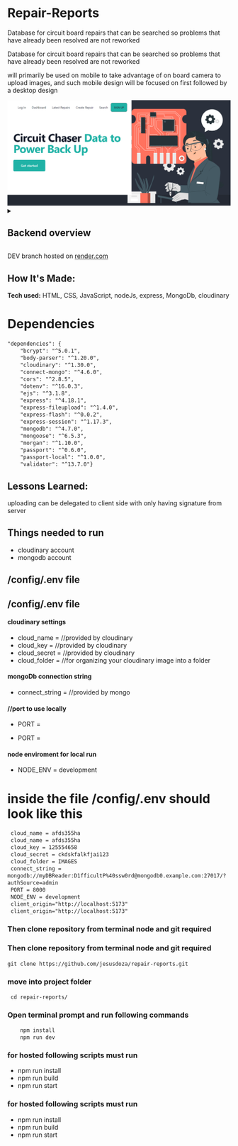 # Repair-Reports

Database for circuit board repairs that can be searched so problems that have already been resolved are not reworked

Database for circuit board repairs that can be searched so problems that have already been resolved are not reworked

will primarily be used on mobile to take advantage of on board camera to upload images, and such mobile design will be focused on first followed by a desktop design

<div>
  <img src='https://github.com/jesusdoza/diagrams/blob/main/repair-reports/repair%20reports%20splash.png?raw=true' >
</div>
  <details>
  <summary><h2>Backend overview</h2> </summary>
    <img src="https://raw.githubusercontent.com/jesusdoza/diagrams/932dd42c34978e4b55f0334809721430822bcae2/repair-reports/repair-reports-diagram.drawio.svg">
   
  </details>

DEV branch hosted on [render.com](https://repair-reports-dev.onrender.com/)

## How It's Made:

**Tech used:** HTML, CSS, JavaScript, nodeJs, express, MongoDb, cloudinary

# Dependencies

```
"dependencies": {
    "bcrypt": "^5.0.1",
    "body-parser": "^1.20.0",
    "cloudinary": "^1.30.0",
    "connect-mongo": "^4.6.0",
    "cors": "^2.8.5",
    "dotenv": "^16.0.3",
    "ejs": "^3.1.8",
    "express": "^4.18.1",
    "express-fileupload": "^1.4.0",
    "express-flash": "^0.0.2",
    "express-session": "^1.17.3",
    "mongodb": "^4.7.0",
    "mongoose": "^6.5.3",
    "morgan": "^1.10.0",
    "passport": "^0.6.0",
    "passport-local": "^1.0.0",
    "validator": "^13.7.0"}
```

## Lessons Learned:

uploading can be delegated to client side with only having signature from server

## Things needed to run

- cloudinary account
- mongodb account

## /config/.env file

## /config/.env file

#### cloudinary settings

- cloud_name = //provided by cloudinary
- cloud_key = //provided by cloudinary
- cloud_secret = //provided by cloudinary
- cloud_folder = //for organizing your cloudinary image into a folder

#### mongoDb connection string

- connect_string = //provided by mongo

#### //port to use locally

- PORT =

- PORT =

#### node enviroment for local run

- NODE_ENV = development

# inside the file /config/.env should look like this

```
 cloud_name = afds355ha
 cloud_name = afds355ha
 cloud_key = 125554658
 cloud_secret = ckdskfalkfjai123
 cloud_folder = IMAGES
 connect_string = mongodb://myDBReader:D1fficultP%40ssw0rd@mongodb0.example.com:27017/?authSource=admin
 PORT = 8000
 NODE_ENV = development
 client_origin="http://localhost:5173"
 client_origin="http://localhost:5173"
```

### Then clone repository from terminal node and git required

### Then clone repository from terminal node and git required

```
git clone https://github.com/jesusdoza/repair-reports.git
```

### move into project folder

```
 cd repair-reports/
```

### Open terminal prompt and run following commands

```
    npm install
    npm run dev
```

### for hosted following scripts must run

- npm run install
- npm run build
- npm run start

### for hosted following scripts must run

- npm run install
- npm run build
- npm run start

